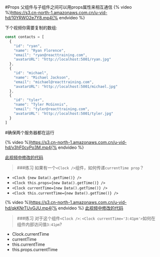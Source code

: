 #Props
父组件与子组件之间可以用props属性来相互通信
{% video %}https://s3.cn-north-1.amazonaws.com.cn/u-vid-hd/10YRWO2e7Y8.mp4{% endvideo %}

下个视频你需要复制的数组:
```js
const contacts = [
  {
    "id": "ryan",
    "name": "Ryan Florence",
    "email": "ryan@reacttraining.com",
    "avatarURL": "http://localhost:5001/ryan.jpg"
  },
  {
    "id": "michael",
    "name": "Michael Jackson",
    "email": "michael@reacttraining.com",
    "avatarURL": "http://localhost:5001/michael.jpg"
  },
  {
    "id": "tyler",
    "name": "Tyler McGinnis",
    "email": "tyler@reacttraining.com",
    "avatarURL": "http://localhost:5001/tyler.jpg"
  }
]
```
#确保两个服务器都在运行

{% video %}https://s3.cn-north-1.amazonaws.com.cn/u-vid-hd/v3hF0cyPo3M.mp4{% endvideo %}

[此视频中修改的代码](https://github.com/udacity/reactnd-contacts-complete/commit/664306f50a05aafe47f4109860e00593fcbf0321)

>###练习
 如果有一个`<Clock />`组件，如何传递`currentTime prop`？
 - `<Clock {new Data().getTime()} />`
 - `<Clock this.props={new Data().getTime()} />`
 - `<Clock currentTime={new Data().getTime()} />`
 - `<Clock this.currentTime={new Date().getTime()} />`
 

{% video %}https://s3.cn-north-1.amazonaws.com.cn/u-vid-hd/qkKNrTUvGJU.mp4{% endvideo %}
[此视频中修改的代码](https://github.com/udacity/reactnd-contacts-complete/commit/eaa138af7d992f05449f524d514ac4224f736ae4)

>###练习
对于这个组件`<Clock />`:
`<Clock currentTime='3:41pm'>`如何在组件内部访问值`3:41pm`?
- Clock.currentTime
- currentTime
- this.currentTime
- this.props.currentTime


